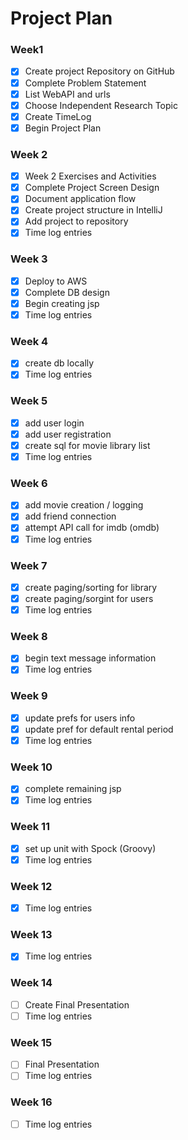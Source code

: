 # Project Plan

### Week1
 - [X] Create project Repository on GitHub
 - [X] Complete Problem Statement
 - [X] List WebAPI and urls
 - [X] Choose Independent Research Topic
 - [X] Create TimeLog
 - [X] Begin Project Plan
 
### Week 2
 - [X] Week 2 Exercises and Activities
 - [X] Complete Project Screen Design
 - [X] Document application flow
 - [X] Create project structure in IntelliJ
 - [X] Add project to repository
 - [X] Time log entries

### Week 3
 - [X] Deploy to AWS
 - [X] Complete DB design
 - [X] Begin creating jsp
 - [X] Time log entries
 
### Week 4
 - [X] create db locally
 - [X] Time log entries
 
### Week 5
 - [X] add user login
 - [X] add user registration
 - [X] create sql for movie library list
 - [X] Time log entries
 
### Week 6
 - [X] add movie creation / logging
 - [X] add friend connection
 - [X] attempt API call for imdb (omdb)
 - [X] Time log entries
 
### Week 7
 - [X] create paging/sorting for library
 - [X] create paging/sorgint for users
 - [X] Time log entries
 
### Week 8
 - [X] begin text message information
 - [X] Time log entries
 
### Week 9
 - [X] update prefs for users info
 - [X] update pref for default rental period
 - [X] Time log entries
 
### Week 10
 - [X] complete remaining jsp
 - [X] Time log entries
 
### Week 11
 - [X] set up unit with Spock (Groovy)
 - [X] Time log entries
 
### Week 12
 - [X] Time log entries
 
### Week 13
 - [X] Time log entries
 
### Week 14
 - [ ] Create Final Presentation
 - [ ] Time log entries
 
### Week 15
 - [ ] Final Presentation 
 - [ ] Time log entries
 
### Week 16
 - [ ] Time log entries
